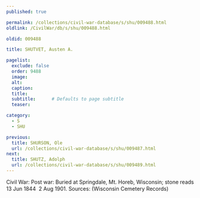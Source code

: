 ```yaml
---
published: true

permalink: /collections/civil-war-database/s/shu/009488.html
oldlink: /CivilWar/db/s/shu/009488.html

oldid: 009488

title: SHUTVET, Austen A.

pagelist:
  exclude: false
  order: 9488
  image: 
  alt:
  caption:
  title:
  subtitle:      # Defaults to page subtitle
  teaser:

category: 
  - S 
  - SHU

previous:
  title: SHURSON, Ole
  url: /collections/civil-war-database/s/shu/009487.html  
next:
  title: SHUTZ, Adolph
  url: /collections/civil-war-database/s/shu/009489.html   
---
```

Civil War: Post war: Buried at Springdale, Mt. Horeb, Wisconsin; stone reads &#147;13 Jun 1844 &#150; 2 Aug 1901&#148;. Sources: (Wisconsin Cemetery Records)